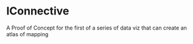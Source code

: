 # IConnective
A Proof of Concept for the first of a series of data viz that can create an atlas of mapping
